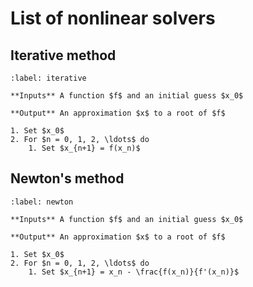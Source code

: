 # List of nonlinear solvers

## Iterative method

```{prf:algorithm} Iterative method
:label: iterative

**Inputs** A function $f$ and an initial guess $x_0$

**Output** An approximation $x$ to a root of $f$

1. Set $x_0$
2. For $n = 0, 1, 2, \ldots$ do
    1. Set $x_{n+1} = f(x_n)$
```

## Newton's method

```{prf:algorithm} Newton's method
:label: newton

**Inputs** A function $f$ and an initial guess $x_0$

**Output** An approximation $x$ to a root of $f$

1. Set $x_0$
2. For $n = 0, 1, 2, \ldots$ do
    1. Set $x_{n+1} = x_n - \frac{f(x_n)}{f'(x_n)}$
```